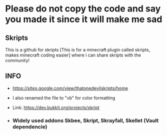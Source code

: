 # Please do not copy the code and say you made it since it will make me sad

## Skripts
This is a github for skripts [This is for a minecraft plugin called skripts, makes minecraft coding easier] where i can share skripts with the community!

## INFO
- https://sites.google.com/view/thatonedevilskripts/home

- I also renamed the file to "vb" for color formatting

- Link: https://dev.bukkit.org/projects/skript

- ### Widely used addons Skbee, Skript, Skrayfall, Skellet (Vault dependencie)
